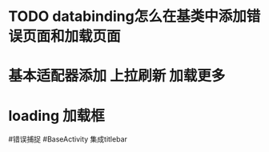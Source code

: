 # TODO  databinding怎么在基类中添加错误页面和加载页面
# 基本适配器添加 上拉刷新 加载更多
# loading 加载框
#错误捕捉
#BaseActivity 集成titlebar


        
 